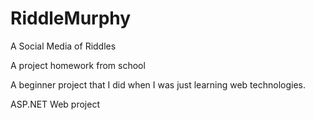 # RiddleMurphy
A Social Media of Riddles

A project homework from school 

A beginner project that I did when I was just learning web technologies.

ASP.NET Web project
